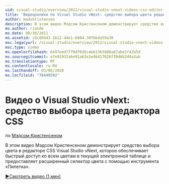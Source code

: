 ```yaml
---
uid: visual-studio/overview/2012/visual-studio-vnext-videos-css-editor-color-picker
title: 'Видеоролики по Visual Studio vNext: средство выбора цвета редактора CSS | Документация Майкрософт'
author: madskristensen
description: В этом видео Мэдсом Кристенсеном демонстрирует средство выбора цвета в редакторе CSS Visual Studio vNext, которое показывает цвета в текущей электронной таблице и предоставляет...
ms.author: riande
ms.date: 08/30/2011
ms.assetid: c0c084d3-1b12-4de1-b904-30fbbda59a30
msc.legacyurl: /visual-studio/overview/2012/visual-studio-vnext-videos-css-editor-color-picker
msc.type: video
ms.openlocfilehash: 6497eed7f70d76d9c4eb13b3d08ab7abe1f42b5d
ms.sourcegitcommit: e7e91932a6e91a63e2e46417626f39d6b244a3ab
ms.translationtype: MT
ms.contentlocale: ru-RU
ms.lasthandoff: 03/06/2020
ms.locfileid: "78449592"
---
```

# <a name="visual-studio-vnext-videos-css-editor-color-picker"></a>Видео о Visual Studio vNext: средство выбора цвета редактора CSS

по [Мэдсом Кристенсеном](https://github.com/madskristensen)

В этом видео Мэдсом Кристенсеном демонстрирует средство выбора цвета в редакторе CSS Visual Studio vNext, которое обеспечивает быстрый доступ ко всем цветам в текущей электронной таблице и предоставляет расширенный селектор цвета с помощью инструмента «Пипетка».

[&#9654;Смотреть видео (1 мин)](https://channel9.msdn.com/Blogs/ASP-NET-Site-Videos/visual-studio-vnext-videos-css-editor-color-picker)
